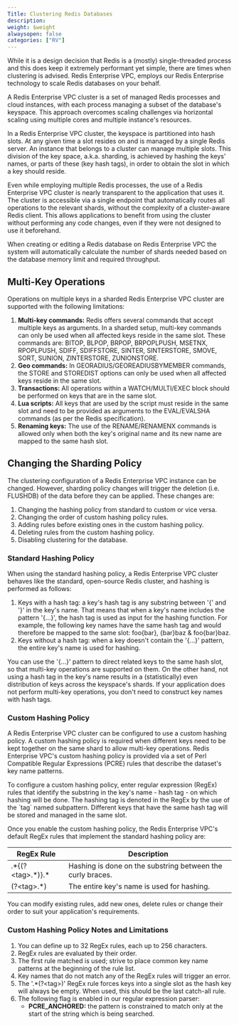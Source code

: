 ```yaml
---
Title: Clustering Redis Databases
description: 
weight: $weight
alwaysopen: false
categories: ["RV"]
---
```

While it is a design decision that Redis is a (mostly) single-threaded
process and this does keep it extremely performant yet simple, there are
times when clustering is advised. Redis Enterprise VPC, employs our
Redis Enterprise technology to scale Redis databases on your behalf.

A Redis Enterprise VPC cluster is a set of managed Redis processes and
cloud instances, with each process managing a subset of the database's
keyspace. This approach overcomes scaling challenges via horizontal
scaling using multiple cores and multiple instance's resources.

In a Redis Enterprise VPC cluster, the keyspace is partitioned into hash
slots. At any given time a slot resides on and is managed by a single
Redis server. An instance that belongs to a cluster can manage multiple
slots. This division of the key space, a.k.a. sharding, is achieved by
hashing the keys' names, or parts of these (key hash tags), in order to
obtain the slot in which a key should reside.

Even while employing multiple Redis processes, the use of a Redis
Enterprise VPC cluster is nearly transparent to the application that
uses it. The cluster is accessible via a single endpoint that
automatically routes all operations to the relevant shards, without the
complexity of a cluster-aware Redis client. This allows applications to
benefit from using the cluster without performing any code changes, even
if they were not designed to use it beforehand.

When creating or editing a Redis database on Redis Enterprise VPC the
system will automatically calculate the number of shards needed based on
the database memory limit and required throughput.

## Multi-Key Operations

Operations on multiple keys in a sharded Redis Enterprise VPC cluster
are supported with the following limitations:

1. **Multi-key commands:** Redis offers several commands that accept
    multiple keys as arguments. In a sharded setup, multi-key commands
    can only be used when all affected keys reside in the same slot.
    These commands are: BITOP, BLPOP, BRPOP, BRPOPLPUSH, MSETNX,
    RPOPLPUSH, SDIFF, SDIFFSTORE, SINTER, SINTERSTORE, SMOVE, SORT,
    SUNION, ZINTERSTORE, ZUNIONSTORE.
1. **Geo commands:** In GEORADIUS/GEOREADIUSBYMEMBER commands, the
    STORE and STOREDIST options can only be used when all affected keys
    reside in the same slot.
1. **Transactions:** All operations within a WATCH/MULTI/EXEC block
    should be performed on keys that are in the same slot.
1. **Lua scripts:** All keys that are used by the script must reside in
    the same slot and need to be provided as arguments to the
    EVAL/EVALSHA commands (as per the Redis specification).
1. **Renaming keys:** The use of the RENAME/RENAMENX commands is
    allowed only when both the key's original name and its new name are
    mapped to the same hash slot.

## Changing the Sharding Policy

The clustering configuration of a Redis Enterprise VPC instance can be
changed. However, sharding policy changes will trigger the deletion
(i.e. FLUSHDB) of the data before they can be applied. These changes
are:

1. Changing the hashing policy from standard to custom or vice versa.
1. Changing the order of custom hashing policy rules.
1. Adding rules before existing ones in the custom hashing policy.
1. Deleting rules from the custom hashing policy.
1. Disabling clustering for the database.

### Standard Hashing Policy

When using the standard hashing policy, a Redis Enterprise VPC cluster
behaves like the standard, open-source Redis cluster, and hashing is
performed as follows:

1. Keys with a hash tag: a key's hash tag is any substring between '{'
    and '}' in the key's name. That means that when a key's name
    includes the pattern '{...}', the hash tag is used as input for the
    hashing function. For example, the following key names have the same
    hash tag and would therefore be mapped to the same slot: foo{bar},
    {bar}baz & foo{bar}baz.
1. Keys without a hash tag: when a key doesn't contain the '{...}'
    pattern, the entire key's name is used for hashing.

You can use the '{...}' pattern to direct related keys to the same hash
slot, so that multi-key operations are supported on them. On the other
hand, not using a hash tag in the key's name results in a
(statistically) even distribution of keys across the keyspace's shards.
If your application does not perform multi-key operations, you don't
need to construct key names with hash tags.

### Custom Hashing Policy

A Redis Enterprise VPC cluster can be configured to use a custom hashing
policy. A custom hashing policy is required when different keys need to
be kept together on the same shard to allow multi-key operations. Redis
Enterprise VPC's custom hashing policy is provided via a set of Perl
Compatible Regular Expressions (PCRE) rules that describe the dataset's
key name patterns.

To configure a custom hashing policy, enter regular expression (RegEx)
rules that identify the substring in the key's name - hash tag - on
which hashing will be done. The hashing tag is denoted in the RegEx by
the use of the \`tag\` named subpattern. Different keys that have the
same hash tag will be stored and managed in the same slot.

Once you enable the custom hashing policy, the Redis Enterprise VPC's
default RegEx rules that implement the standard hashing policy are:

|  RegEx Rule | Description |
|------------|-----------------|
|  .\*{(?\<tag\>.\*)}.\* | Hashing is done on the substring between the curly braces. |
|  (?\<tag\>.\*) | The entire key's name is used for hashing. |

You can modify existing rules, add new ones, delete rules or change
their order to suit your application's requirements.

### Custom Hashing Policy Notes and Limitations

1. You can define up to 32 RegEx rules, each up to 256 characters.
1. RegEx rules are evaluated by their order.
1. The first rule matched is used; strive to place common key name
    patterns at the beginning of the rule list.
1. Key names that do not match any of the RegEx rules will trigger an
    error.
1. The '.\*(?\<tag\>)' RegEx rule forces keys into a single slot as the
    hash key will always be empty. When used, this should be the last
    catch-all rule.
1. The following flag is enabled in our regular expression parser:
   - **PCRE_ANCHORED:** the pattern is constrained to match only at
        the start of the string which is being searched.
